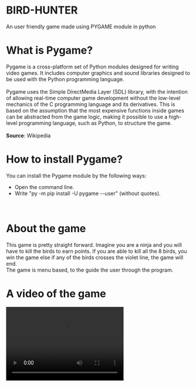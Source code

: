 # BIRD-HUNTER
An user friendly game made using PYGAME module in python
<br>

# What is Pygame?
Pygame is a cross-platform set of Python modules designed for writing video games. It includes computer graphics and sound libraries designed to be used with the Python programming language.<br>
<br>
Pygame uses the Simple DirectMedia Layer (SDL) library, with the intention of allowing real-time computer game development without the low-level mechanics of the C programming language and its derivatives. This is based on the assumption that the most expensive functions inside games can be abstracted from the game logic, making it possible to use a high-level programming language, such as Python, to structure the game.<br><br>
**Source**: Wikipedia
<br>

# How to install Pygame?
You can install the Pygame module by the following ways:
- Open the command line.
- Write "py -m pip install -U pygame --user" (without quotes).
<br>

# About the game
This game is pretty straight forward. Imagine you are a ninja and you will have to kill the birds to earn points. If you are able to kill all the 8 birds, you win the game else if any of the birds crosses the violet line, the game will end.<br>
The game is menu based, to the guide the user through the program.

# A video of the game
<video src="https://github.com/mou123das/BIRD-HUNTER/blob/master/video.mp4" width="320" height="200" controls preload></video>
